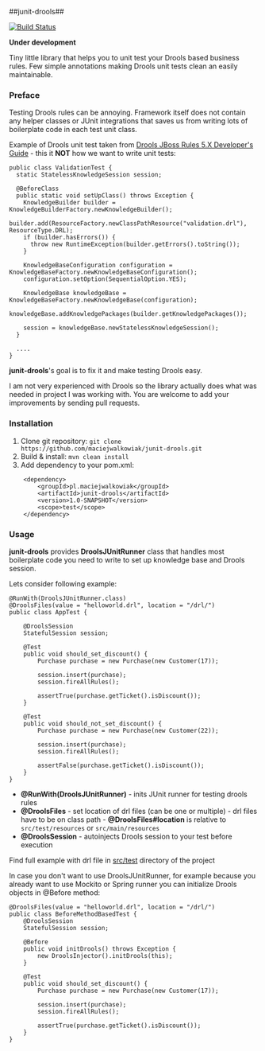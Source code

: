 ##junit-drools##

[![Build Status](https://drone.io/github.com/maciejwalkowiak/junit-drools/status.png)](https://drone.io/github.com/maciejwalkowiak/junit-drools/latest)

**Under development**

Tiny little library that helps you to unit test your Drools based business rules. Few simple annotations making Drools unit tests clean an easily maintainable.


### Preface ###

Testing Drools rules can be annoying. Framework itself does not contain any helper classes or JUnit integrations that saves us from writing lots of boilerplate code in each test unit class. 

Example of Drools unit test taken from [Drools JBoss Rules 5.X Developer's Guide](https://code.google.com/p/droolsbook) - this it **NOT** how we want to write unit tests:

    public class ValidationTest {
      static StatelessKnowledgeSession session;
      
      @BeforeClass
      public static void setUpClass() throws Exception {
        KnowledgeBuilder builder = KnowledgeBuilderFactory.newKnowledgeBuilder();
        builder.add(ResourceFactory.newClassPathResource("validation.drl"), ResourceType.DRL);
        if (builder.hasErrors()) {
          throw new RuntimeException(builder.getErrors().toString());
        }
        
        KnowledgeBaseConfiguration configuration = KnowledgeBaseFactory.newKnowledgeBaseConfiguration();
        configuration.setOption(SequentialOption.YES);
    
        KnowledgeBase knowledgeBase = KnowledgeBaseFactory.newKnowledgeBase(configuration);
        knowledgeBase.addKnowledgePackages(builder.getKnowledgePackages());
        
        session = knowledgeBase.newStatelessKnowledgeSession();
      }
      
      ....
    }


**junit-drools**'s goal is to fix it and make testing Drools easy.

I am not very experienced with Drools so the library actually does what was needed in project I was working with. You are welcome to add your improvements by sending pull requests.

### Installation ###

1. Clone git repository: `git clone https://github.com/maciejwalkowiak/junit-drools.git`
2. Build & install: `mvn clean install`
3. Add dependency to your pom.xml:
        
```
    <dependency>
        <groupId>pl.maciejwalkowiak</groupId>
        <artifactId>junit-drools</artifactId>
        <version>1.0-SNAPSHOT</version>
        <scope>test</scope>
    </dependency>
```

### Usage ###

**junit-drools** provides **DroolsJUnitRunner** class that handles most boilerplate code you need to write to set up knowledge base and Drools session. 
    
Lets consider following example:    

    @RunWith(DroolsJUnitRunner.class)
    @DroolsFiles(value = "helloworld.drl", location = "/drl/")
    public class AppTest {
    
        @DroolsSession
        StatefulSession session;
    
        @Test
        public void should_set_discount() {
            Purchase purchase = new Purchase(new Customer(17));
    
            session.insert(purchase);
            session.fireAllRules();
    
            assertTrue(purchase.getTicket().isDiscount());
        }
    
        @Test
        public void should_not_set_discount() {
            Purchase purchase = new Purchase(new Customer(22));
    
            session.insert(purchase);
            session.fireAllRules();
    
            assertFalse(purchase.getTicket().isDiscount());
        }
    }

- **@RunWith(DroolsJUnitRunner)** - inits JUnit runner for testing drools rules
- **@DroolsFiles** - set location of drl files (can be one or multiple) - drl files have to be on class path - **@DroolsFiles#location** is relative to ```src/test/resources``` or ```src/main/resources```
- **@DroolsSession** - autoinjects Drools session to your test before execution

Find full example with drl file in [src/test](https://github.com/maciejwalkowiak/junit-drools/tree/master/src/test) directory of the project

In case you don't want to use DroolsJUnitRunner, for example because you already want to use Mockito or Spring runner you can initialize Drools objects in @Before method:

    @DroolsFiles(value = "helloworld.drl", location = "/drl/")
    public class BeforeMethodBasedTest {
        @DroolsSession
        StatefulSession session;
    
        @Before
        public void initDrools() throws Exception {
            new DroolsInjector().initDrools(this);
        }
    
        @Test
        public void should_set_discount() {
            Purchase purchase = new Purchase(new Customer(17));
    
            session.insert(purchase);
            session.fireAllRules();
    
            assertTrue(purchase.getTicket().isDiscount());
        }
    }
